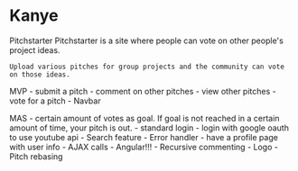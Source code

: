 Kanye
=====

Pitchstarter
  Pitchstarter is a site where people can vote on other people's project ideas.

    Upload various pitches for group projects and the community can vote on those ideas.

  MVP
    - submit a pitch
    - comment on other pitches
    - view other pitches
    - vote for a pitch
    - Navbar

  MAS
    - certain amount of votes as goal. If goal is not reached in a certain amount of time, your pitch is out.
    - standard login
    - login with google oauth to use youtube api
    - Search feature
    - Error handler
    - have a profile page with user info
    - AJAX calls
    - Angular!!!
    - Recursive commenting
    - Logo
    - Pitch rebasing
